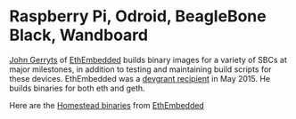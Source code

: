 Raspberry Pi, Odroid, BeagleBone Black, Wandboard
=================================================

[John Gerryts](https://twitter.com/phonikg) of [EthEmbedded](http://ethembedded.com) builds binary images for a variety of SBCs at major milestones, in addition to testing and maintaining build scripts for these devices. EthEmbedded was a [devgrant recipient](https://twitter.com/EthEmbedded/status/601072825584103424) in
May 2015. He builds binaries for both eth and geth.

Here are the [Homestead binaries](http://ethembedded.com/?page_id=102) from [EthEmbedded](http://ethembedded.com)
